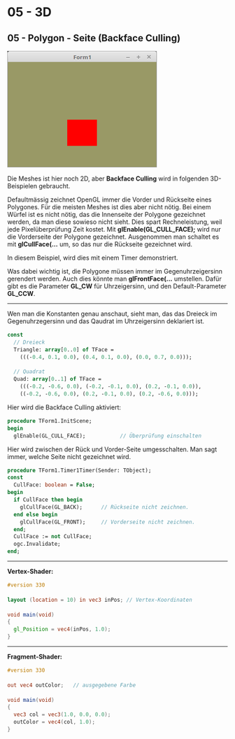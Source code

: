 # 05 - 3D
## 05 - Polygon - Seite (Backface Culling)

![image.png](image.png)

Die Meshes ist hier noch 2D, aber **Backface Culling** wird in folgenden 3D-Beispielen gebraucht.

Defaultmässig zeichnet OpenGL immer die Vorder und Rückseite eines Polygones. Für die meisten Meshes ist dies aber nicht nötig.
Bei einem Würfel ist es nicht nötig, das die Innenseite der Polygone gezeichnet werden, da man diese sowieso nicht sieht.
Dies spart Rechneleistung, weil jede Pixelüberprüfung Zeit kostet.
Mit **glEnable(GL_CULL_FACE);** wird nur die Vorderseite der Polygone gezeichnet. Ausgenommen man schaltet es mit **glCullFace(...** um, so das nur die Rückseite gezeichnet wird.

In diesem Beispiel, wird dies mit einem Timer demonstriert.

Was dabei wichtig ist, die Polygone müssen immer im Gegenuhrzeigersinn gerendert werden. Auch dies könnte man **glFrontFace(...** umstellen.
Dafür gibt es die Parameter **GL_CW** für Uhrzeigersinn, und den Default-Parameter **GL_CCW**.

---
Wen man die Konstanten genau anschaut, sieht man, das das Dreieck im Gegenuhrzegersinn und das Qaudrat im Uhrzeigersinn deklariert ist.

```pascal
const
  // Dreieck
  Triangle: array[0..0] of TFace =
    (((-0.4, 0.1, 0.0), (0.4, 0.1, 0.0), (0.0, 0.7, 0.0)));

  // Quadrat
  Quad: array[0..1] of TFace =
    (((-0.2, -0.6, 0.0), (-0.2, -0.1, 0.0), (0.2, -0.1, 0.0)),
    ((-0.2, -0.6, 0.0), (0.2, -0.1, 0.0), (0.2, -0.6, 0.0)));
```

Hier wird die Backface Culling aktiviert:

```pascal
procedure TForm1.InitScene;
begin
  glEnable(GL_CULL_FACE);           // Überprüfung einschalten
```

Hier wird zwischen der Rück und Vorder-Seite umgesschalten.
Man sagt immer, welche Seite nicht gezeichnet wird.

```pascal
procedure TForm1.Timer1Timer(Sender: TObject);
const
  CullFace: boolean = False;
begin
  if CullFace then begin
    glCullFace(GL_BACK);      // Rückseite nicht zeichnen.
  end else begin
    glCullFace(GL_FRONT);     // Vorderseite nicht zeichnen.
  end;
  CullFace := not CullFace;
  ogc.Invalidate;
end;
```


---
**Vertex-Shader:**


```glsl
#version 330

layout (location = 10) in vec3 inPos; // Vertex-Koordinaten

void main(void)
{
  gl_Position = vec4(inPos, 1.0);
}

```


---
**Fragment-Shader:**

```glsl
#version 330

out vec4 outColor;   // ausgegebene Farbe

void main(void)
{
  vec3 col = vec3(1.0, 0.0, 0.0);
  outColor = vec4(col, 1.0);
}

```


